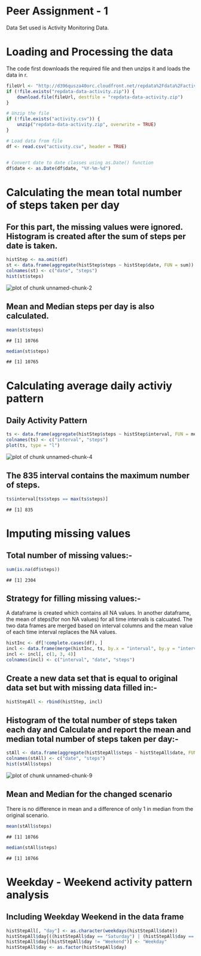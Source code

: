 Peer Assignment - 1
========================================================
Data Set used is Activity Monitoring Data.

# Loading and Processing the data
The code first downloads the required file and then unzips it and loads the data in r.

```r
fileUrl <- "http://d396qusza40orc.cloudfront.net/repdata%2Fdata%2Factivity.zip"
if (!file.exists("repdata-data-activity.zip")) {
    download.file(fileUrl, destfile = "repdata-data-activity.zip")
}

# Unzip the file
if (!file.exists("activity.csv")) {
    unzip("repdata-data-activity.zip", overwrite = TRUE)
}

# Load data from file
df <- read.csv("activity.csv", header = TRUE)


# Convert date to date classes using as.Date() function
df$date <- as.Date(df$date, "%Y-%m-%d")
```


# Calculating the mean total number of steps taken per day
## For this part, the missing values were ignored.  Histogram is created after the sum of steps per date is taken.  


```r
histStep <- na.omit(df)
st <- data.frame(aggregate(histStep$steps ~ histStep$date, FUN = sum))
colnames(st) <- c("date", "steps")
hist(st$steps)
```

![plot of chunk unnamed-chunk-2](figure/unnamed-chunk-2.png) 


## Mean and Median steps per day is also calculated.

```r
mean(st$steps)
```

```
## [1] 10766
```

```r
median(st$steps)
```

```
## [1] 10765
```


# Calculating average daily activiy pattern

## Daily Activity Pattern

```r
ts <- data.frame(aggregate(histStep$steps ~ histStep$interval, FUN = mean))
colnames(ts) <- c("interval", "steps")
plot(ts, type = "l")
```

![plot of chunk unnamed-chunk-4](figure/unnamed-chunk-4.png) 


## The 835 interval contains the maximum number of steps.

```r
ts$interval[ts$steps == max(ts$steps)]
```

```
## [1] 835
```


# Imputing missing values

## Total number of missing values:-

```r
sum(is.na(df$steps))
```

```
## [1] 2304
```

## Strategy for filling missing values:-
A dataframe is created which contains all NA values.  In another dataframe, the mean of steps(for non NA values) for all time intervals is calcuated.  The two data frames are merged based on interval columns and the mean value of each time interval replaces the NA values.

```r
histInc <- df[!complete.cases(df), ]
incl <- data.frame(merge(histInc, ts, by.x = "interval", by.y = "interval"))
incl <- incl[, c(1, 3, 4)]
colnames(incl) <- c("interval", "date", "steps")
```

## Create a new data set that is equal to original data set but with missing data filled in:-

```r
histStepAll <- rbind(histStep, incl)
```

## Histogram of the total number of steps taken each day and Calculate and report the mean and median total number of steps taken per day:-


```r
stAll <- data.frame(aggregate(histStepAll$steps ~ histStepAll$date, FUN = sum))
colnames(stAll) <- c("date", "steps")
hist(stAll$steps)
```

![plot of chunk unnamed-chunk-9](figure/unnamed-chunk-9.png) 

## Mean and Median for the changed scenario
There is no difference in mean and a difference of only 1 in median from the original scenario.


```r
mean(stAll$steps)
```

```
## [1] 10766
```

```r
median(stAll$steps)
```

```
## [1] 10766
```


# Weekday - Weekend activity pattern analysis

## Including Weekday Weekend in the data frame


```r
histStepAll[, "day"] <- as.character(weekdays(histStepAll$date))
histStepAll$day[((histStepAll$day == "Saturday") | (histStepAll$day == "Sunday"))] <- "Weekend"
histStepAll$day[(histStepAll$day != "Weekend")] <- "Weekday"
histStepAll$day <- as.factor(histStepAll$day)
```


